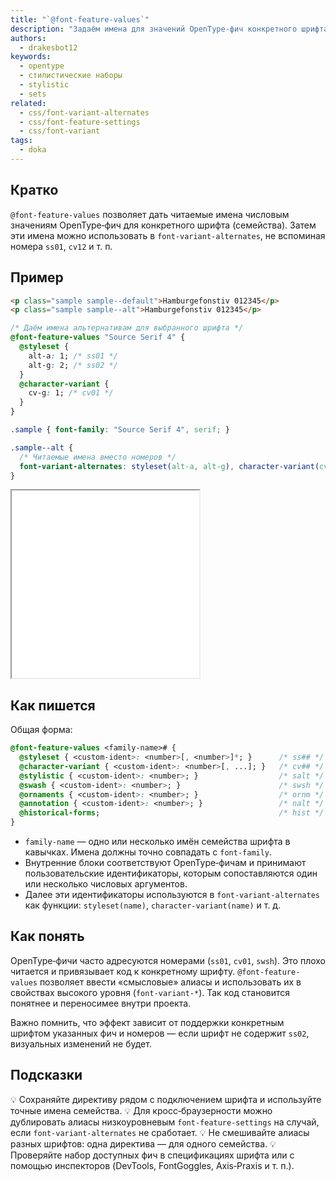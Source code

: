 ```yaml
---
title: "`@font-feature-values`"
description: "Задаём имена для значений OpenType‑фич конкретного шрифта и используем их через font-variant-alternates."
authors:
  - drakesbot12
keywords:
  - opentype
  - стилистические наборы
  - stylistic
  - sets
related:
  - css/font-variant-alternates
  - css/font-feature-settings
  - css/font-variant
tags:
  - doka
---
```


## Кратко

`@font-feature-values` позволяет дать читаемые имена числовым значениям OpenType‑фич для конкретного шрифта (семейства). Затем эти имена можно использовать в `font-variant-alternates`, не вспоминая номера `ss01`, `cv12` и т. п.

## Пример

```html
<p class="sample sample--default">Hamburgefonstiv 012345</p>
<p class="sample sample--alt">Hamburgefonstiv 012345</p>
```

```css
/* Даём имена альтернативам для выбранного шрифта */
@font-feature-values "Source Serif 4" {
  @styleset {
    alt-a: 1; /* ss01 */
    alt-g: 2; /* ss02 */
  }
  @character-variant {
    cv-g: 1; /* cv01 */
  }
}

.sample { font-family: "Source Serif 4", serif; }

.sample--alt {
  /* Читаемые имена вместо номеров */
  font-variant-alternates: styleset(alt-a, alt-g), character-variant(cv-g);
}
```

<iframe title="Именованные значения OpenType‑фич для конкретного шрифта" src="demos/basic/" height="300"></iframe>

## Как пишется

Общая форма:

```css
@font-feature-values <family-name># {
  @styleset { <custom-ident>: <number>[, <number>]*; }      /* ss## */
  @character-variant { <custom-ident>: <number>[, ...]; }   /* cv## */
  @stylistic { <custom-ident>: <number>; }                  /* salt */
  @swash { <custom-ident>: <number>; }                      /* swsh */
  @ornaments { <custom-ident>: <number>; }                  /* ornm */
  @annotation { <custom-ident>: <number>; }                 /* nalt */
  @historical-forms;                                        /* hist */
}
```

- `family-name` — одно или несколько имён семейства шрифта в кавычках. Имена должны точно совпадать с `font-family`.
- Внутренние блоки соответствуют OpenType‑фичам и принимают пользовательские идентификаторы, которым сопоставляются один или несколько числовых аргументов.
- Далее эти идентификаторы используются в `font-variant-alternates` как функции: `styleset(name)`, `character-variant(name)` и т. д.

## Как понять

OpenType‑фичи часто адресуются номерами (`ss01`, `cv01`, `swsh`). Это плохо читается и привязывает код к конкретному шрифту. `@font-feature-values` позволяет ввести «смысловые» алиасы и использовать их в свойствах высокого уровня (`font-variant-*`). Так код становится понятнее и переносимее внутри проекта.

Важно помнить, что эффект зависит от поддержки конкретным шрифтом указанных фич и номеров — если шрифт не содержит `ss02`, визуальных изменений не будет.

## Подсказки

💡 Сохраняйте директиву рядом с подключением шрифта и используйте точные имена семейства.
💡 Для кросс‑браузерности можно дублировать алиасы низкоуровневым `font-feature-settings` на случай, если `font-variant-alternates` не сработает.
💡 Не смешивайте алиасы разных шрифтов: одна директива — для одного семейства.
💡 Проверяйте набор доступных фич в спецификациях шрифта или с помощью инспекторов (DevTools, FontGoggles, Axis‑Praxis и т. п.).
